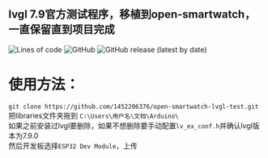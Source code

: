 ## lvgl 7.9官方测试程序，移植到open-smartwatch，一直保留直到项目完成
![Lines of code](https://img.shields.io/tokei/lines/github/1452206376/open-smartwatch-lvgl-test)
![GitHub](https://img.shields.io/github/license/1452206376/open-smartwatch-lvgl-test)
![GitHub release (latest by date)](https://img.shields.io/github/v/release/1452206376/open-smartwatch-lvgl-test)
# 使用方法：
`git clone https://github.com/1452206376/open-smartwatch-lvgl-test.git`   
把libraries文件夹拖到 `C:\Users\用户名\文档\Arduino\`  
如果之前安装过lvgl要删除，如果不想删除要手动配置`lv_ex_conf.h`并确认lvgl版本为7.9.0  
然后开发板选择`ESP32 Dev Module`，上传
